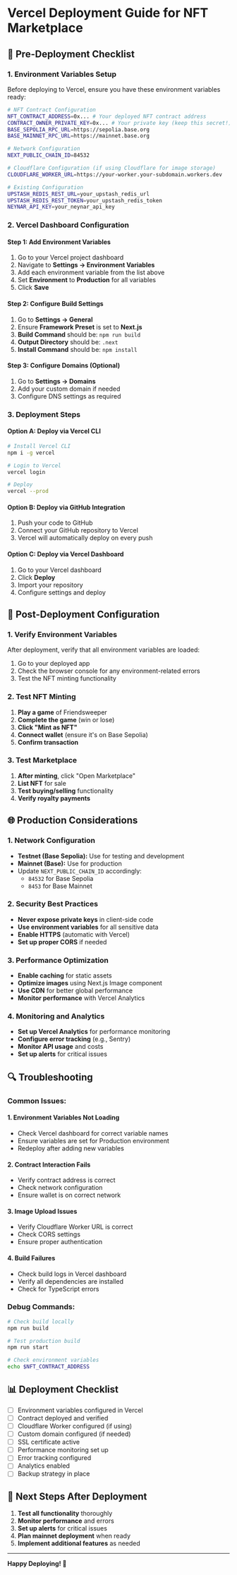 # Vercel Deployment Guide for NFT Marketplace

## 🚀 **Pre-Deployment Checklist**

### **1. Environment Variables Setup**

Before deploying to Vercel, ensure you have these environment variables ready:

```bash
# NFT Contract Configuration
NFT_CONTRACT_ADDRESS=0x... # Your deployed NFT contract address
CONTRACT_OWNER_PRIVATE_KEY=0x... # Your private key (keep this secret!)
BASE_SEPOLIA_RPC_URL=https://sepolia.base.org
BASE_MAINNET_RPC_URL=https://mainnet.base.org

# Network Configuration
NEXT_PUBLIC_CHAIN_ID=84532

# Cloudflare Configuration (if using Cloudflare for image storage)
CLOUDFLARE_WORKER_URL=https://your-worker.your-subdomain.workers.dev

# Existing Configuration
UPSTASH_REDIS_REST_URL=your_upstash_redis_url
UPSTASH_REDIS_REST_TOKEN=your_upstash_redis_token
NEYNAR_API_KEY=your_neynar_api_key
```

### **2. Vercel Dashboard Configuration**

#### **Step 1: Add Environment Variables**
1. Go to your Vercel project dashboard
2. Navigate to **Settings → Environment Variables**
3. Add each environment variable from the list above
4. Set **Environment** to **Production** for all variables
5. Click **Save**

#### **Step 2: Configure Build Settings**
1. Go to **Settings → General**
2. Ensure **Framework Preset** is set to **Next.js**
3. **Build Command** should be: `npm run build`
4. **Output Directory** should be: `.next`
5. **Install Command** should be: `npm install`

#### **Step 3: Configure Domains (Optional)**
1. Go to **Settings → Domains**
2. Add your custom domain if needed
3. Configure DNS settings as required

### **3. Deployment Steps**

#### **Option A: Deploy via Vercel CLI**
```bash
# Install Vercel CLI
npm i -g vercel

# Login to Vercel
vercel login

# Deploy
vercel --prod
```

#### **Option B: Deploy via GitHub Integration**
1. Push your code to GitHub
2. Connect your GitHub repository to Vercel
3. Vercel will automatically deploy on every push

#### **Option C: Deploy via Vercel Dashboard**
1. Go to your Vercel dashboard
2. Click **Deploy**
3. Import your repository
4. Configure settings and deploy

## 🔧 **Post-Deployment Configuration**

### **1. Verify Environment Variables**
After deployment, verify that all environment variables are loaded:

1. Go to your deployed app
2. Check the browser console for any environment-related errors
3. Test the NFT minting functionality

### **2. Test NFT Minting**
1. **Play a game** of Friendsweeper
2. **Complete the game** (win or lose)
3. **Click "Mint as NFT"**
4. **Connect wallet** (ensure it's on Base Sepolia)
5. **Confirm transaction**

### **3. Test Marketplace**
1. **After minting**, click "Open Marketplace"
2. **List NFT** for sale
3. **Test buying/selling** functionality
4. **Verify royalty payments**

## 🌐 **Production Considerations**

### **1. Network Configuration**
- **Testnet (Base Sepolia):** Use for testing and development
- **Mainnet (Base):** Use for production
- Update `NEXT_PUBLIC_CHAIN_ID` accordingly:
  - `84532` for Base Sepolia
  - `8453` for Base Mainnet

### **2. Security Best Practices**
- **Never expose private keys** in client-side code
- **Use environment variables** for all sensitive data
- **Enable HTTPS** (automatic with Vercel)
- **Set up proper CORS** if needed

### **3. Performance Optimization**
- **Enable caching** for static assets
- **Optimize images** using Next.js Image component
- **Use CDN** for better global performance
- **Monitor performance** with Vercel Analytics

### **4. Monitoring and Analytics**
- **Set up Vercel Analytics** for performance monitoring
- **Configure error tracking** (e.g., Sentry)
- **Monitor API usage** and costs
- **Set up alerts** for critical issues

## 🔍 **Troubleshooting**

### **Common Issues:**

#### **1. Environment Variables Not Loading**
- Check Vercel dashboard for correct variable names
- Ensure variables are set for Production environment
- Redeploy after adding new variables

#### **2. Contract Interaction Fails**
- Verify contract address is correct
- Check network configuration
- Ensure wallet is on correct network

#### **3. Image Upload Issues**
- Verify Cloudflare Worker URL is correct
- Check CORS settings
- Ensure proper authentication

#### **4. Build Failures**
- Check build logs in Vercel dashboard
- Verify all dependencies are installed
- Check for TypeScript errors

### **Debug Commands:**
```bash
# Check build locally
npm run build

# Test production build
npm run start

# Check environment variables
echo $NFT_CONTRACT_ADDRESS
```

## 📊 **Deployment Checklist**

- [ ] Environment variables configured in Vercel
- [ ] Contract deployed and verified
- [ ] Cloudflare Worker configured (if using)
- [ ] Custom domain configured (if needed)
- [ ] SSL certificate active
- [ ] Performance monitoring set up
- [ ] Error tracking configured
- [ ] Analytics enabled
- [ ] Backup strategy in place

## 🎯 **Next Steps After Deployment**

1. **Test all functionality** thoroughly
2. **Monitor performance** and errors
3. **Set up alerts** for critical issues
4. **Plan mainnet deployment** when ready
5. **Implement additional features** as needed

---

**Happy Deploying! 🚀**
